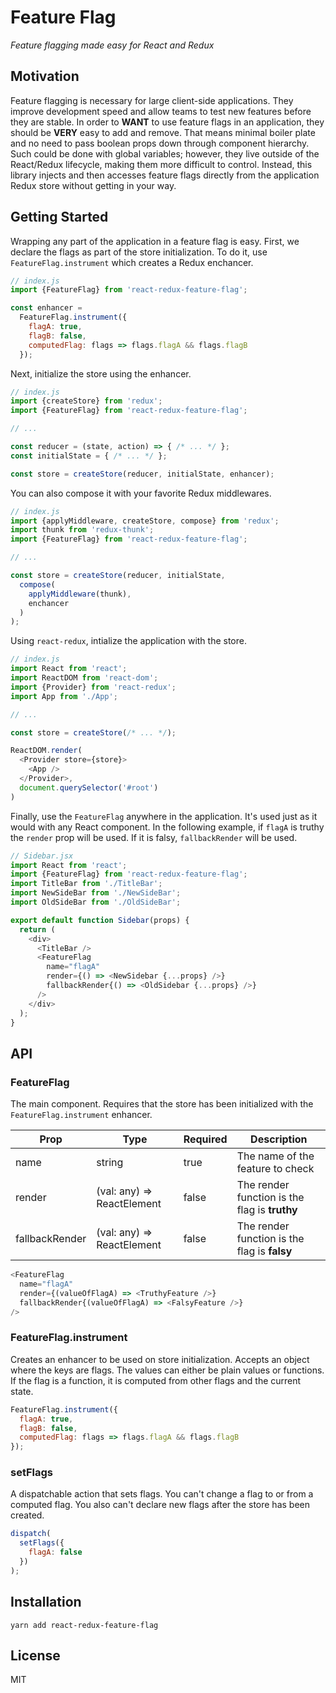 # Feature Flag

_Feature flagging made easy for React and Redux_

## Motivation

Feature flagging is necessary for large client-side applications. They improve development speed
and allow teams to test new features before they are stable. In order to __WANT__ to use feature
flags in an application, they should be __VERY__ easy to add and remove. That means minimal
boiler plate and no need to pass boolean props down through component hierarchy. Such could be
done with global variables; however, they live outside of the React/Redux lifecycle, making them
more difficult to control. Instead, this library injects and then accesses feature flags directly
from the application Redux store without getting in your way.

## Getting Started

Wrapping any part of the application in a feature flag is easy. First, we declare the flags as
part of the store initialization. To do it, use `FeatureFlag.instrument` which creates a Redux enchancer.

```js
// index.js
import {FeatureFlag} from 'react-redux-feature-flag';

const enhancer =
  FeatureFlag.instrument({
    flagA: true,
    flagB: false,
    computedFlag: flags => flags.flagA && flags.flagB
  });
```

Next, initialize the store using the enhancer.

```js
// index.js
import {createStore} from 'redux';
import {FeatureFlag} from 'react-redux-feature-flag';

// ...

const reducer = (state, action) => { /* ... */ };
const initialState = { /* ... */ };

const store = createStore(reducer, initialState, enhancer);
```

You can also compose it with your favorite Redux middlewares.

```js
// index.js
import {applyMiddleware, createStore, compose} from 'redux';
import thunk from 'redux-thunk';
import {FeatureFlag} from 'react-redux-feature-flag';

// ...

const store = createStore(reducer, initialState,
  compose(
    applyMiddleware(thunk),
    enchancer
  )
);
```

Using `react-redux`, intialize the application with the store.

```js
// index.js
import React from 'react';
import ReactDOM from 'react-dom';
import {Provider} from 'react-redux';
import App from './App';

// ...

const store = createStore(/* ... */);

ReactDOM.render(
  <Provider store={store}>
    <App />
  </Provider>,
  document.querySelector('#root')
)
```

Finally, use the `FeatureFlag` anywhere in the application. It's used just as
it would with any React component. In the following example, if `flagA` is truthy the
`render` prop will be used. If it is falsy, `fallbackRender` will be used.

```js
// Sidebar.jsx
import React from 'react';
import {FeatureFlag} from 'react-redux-feature-flag';
import TitleBar from './TitleBar';
import NewSideBar from './NewSideBar';
import OldSideBar from './OldSideBar';

export default function Sidebar(props) {
  return (
    <div>
      <TitleBar />
      <FeatureFlag
        name="flagA"
        render={() => <NewSidebar {...props} />}
        fallbackRender{() => <OldSidebar {...props} />}
      />
    </div>
  );
}
```

## API

### FeatureFlag

The main component. Requires that the store has been initialized with the
`FeatureFlag.instrument` enhancer.

Prop | Type | Required | Description
--- | --- | --- | ---
name | string | true | The name of the feature to check
render | (val: any) => ReactElement | false | The render function is the flag is __truthy__
fallbackRender | (val: any) => ReactElement | false | The render function is the flag is __falsy__

```js
<FeatureFlag
  name="flagA"
  render={(valueOfFlagA) => <TruthyFeature />}
  fallbackRender{(valueOfFlagA) => <FalsyFeature />}
/>
```

### FeatureFlag.instrument

Creates an enhancer to be used on store initialization. Accepts an object where the keys are flags.
The values can either be plain values or functions. If the flag is a function, it is computed from
other flags and the current state.

```js
FeatureFlag.instrument({
  flagA: true,
  flagB: false,
  computedFlag: flags => flags.flagA && flags.flagB
});
```


### setFlags

A dispatchable action that sets flags. You can't change a flag to or from a computed flag. You also
can't declare new flags after the store has been created.

```js
dispatch(
  setFlags({
    flagA: false
  })
);
```

## Installation

```
yarn add react-redux-feature-flag
```

## License

MIT

